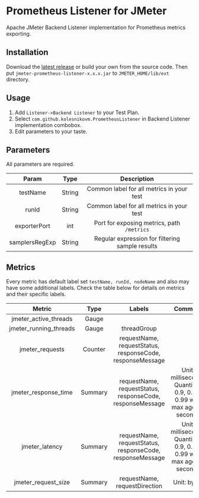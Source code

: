 # Prometheus Listener for JMeter

Apache JMeter Backend Listener implementation for Prometheus metrics exporting.

## Installation

Download the [latest release](https://github.com/kolesnikovm/jmeter-prometheus-listener/releases/latest) or build your own from the source code.
Then put `jmeter-prometheus-listener-x.x.x.jar` to `JMETER_HOME/lib/ext` directory.

## Usage

1. Add `Listener->Backend Listener` to your Test Plan.
2. Select `com.github.kolesnikovm.PrometheusListener` in Backend Listener implementation combobox.
3. Edit parameters to your taste.

## Parameters

All parameters are required.

| Param | Type | Description |
|:---:|:---:|:---:|
| testName | String | Common label for all metrics in your test |
| runId | String | Common label for all metrics in your test |
| exporterPort | int | Port for exposing metrics, path `/metrics` |
| samplersRegExp | String | Regular expression for filtering sample results |

## Metrics

Every metric has default label set `testName, runId, nodeName` and also may have some additional labels. Check the table below for details on metrics and their specific labels.

| Metric | Type | Labels | Comment |
| :---: | :---: | :---: | :---: |
| jmeter_active_threads | Gauge | | |
| jmeter_running_threads | Gauge | threadGroup | |
| jmeter_requests | Counter | requestName, requestStatus, responseCode, responseMessage | |
| jmeter_response_time | Summary | requestName, requestStatus, responseCode, responseMessage | Unit: milliseconds<br/> Quantiles: 0.9, 0.95, 0.99 with max age 10 seconds |
| jmeter_latency | Summary | requestName, requestStatus, responseCode, responseMessage | Unit: milliseconds<br/> Quantiles: 0.9, 0.95, 0.99 with max age 10 seconds |
| jmeter_request_size | Summary | requestName, requestDirection | Unit: bytes |
